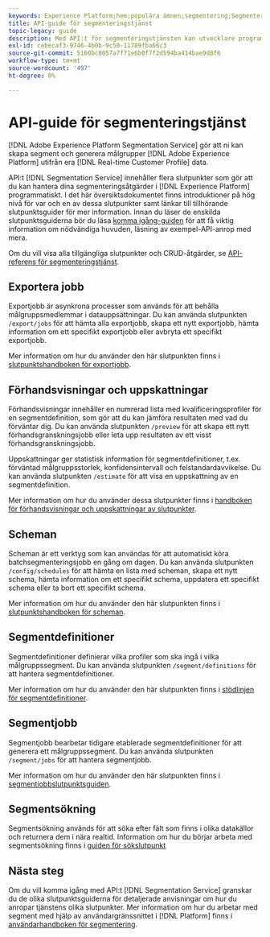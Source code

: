 ```yaml
---
keywords: Experience Platform;hem;populära ämnen;segmentering;Segmentering;Segmenteringstjänst;API;api;
title: API-guide för segmenteringstjänst
topic-legacy: guide
description: Med API:t för segmenteringstjänsten kan utvecklare programmässigt hantera segmenteringsåtgärder i Adobe Experience Platform. Följ den här vägledningen när du vill lära dig hur du utför nyckelåtgärder med API:t.
exl-id: cebecaf3-9746-4b0b-9c50-11789fba66c3
source-git-commit: 5160bc8057a7f71e6b0f7f2d594ba414bae9d8f6
workflow-type: tm+mt
source-wordcount: '497'
ht-degree: 0%

---
```


# API-guide för segmenteringstjänst

[!DNL Adobe Experience Platform Segmentation Service] gör att ni kan skapa segment och generera målgrupper  [!DNL Adobe Experience Platform] utifrån era  [!DNL Real-time Customer Profile] data.

API:t [!DNL Segmentation Service] innehåller flera slutpunkter som gör att du kan hantera dina segmenteringsåtgärder i [!DNL Experience Platform] programmatiskt. I det här översiktsdokumentet finns introduktioner på hög nivå för var och en av dessa slutpunkter samt länkar till tillhörande slutpunktsguider för mer information. Innan du läser de enskilda slutpunktsguiderna bör du läsa [komma igång-guiden](./getting-started.md) för att få viktig information om nödvändiga huvuden, läsning av exempel-API-anrop med mera.

Om du vill visa alla tillgängliga slutpunkter och CRUD-åtgärder, se [API-referens för segmenteringstjänst](https://www.adobe.io/experience-platform-apis/references/segmentation/).

## Exportera jobb

Exportjobb är asynkrona processer som används för att behålla målgruppsmedlemmar i datauppsättningar. Du kan använda slutpunkten `/export/jobs` för att hämta alla exportjobb, skapa ett nytt exportjobb, hämta information om ett specifikt exportjobb eller avbryta ett specifikt exportjobb.

Mer information om hur du använder den här slutpunkten finns i [slutpunktshandboken för exportjobb](./export-jobs.md).

## Förhandsvisningar och uppskattningar

Förhandsvisningar innehåller en numrerad lista med kvalificeringsprofiler för en segmentdefinition, som gör att du kan jämföra resultaten med vad du förväntar dig. Du kan använda slutpunkten `/preview` för att skapa ett nytt förhandsgranskningsjobb eller leta upp resultaten av ett visst förhandsgranskningsjobb.

Uppskattningar ger statistisk information för segmentdefinitioner, t.ex. förväntad målgruppsstorlek, konfidensintervall och felstandardavvikelse. Du kan använda slutpunkten `/estimate` för att visa en uppskattning av en segmentdefinition.

Mer information om hur du använder dessa slutpunkter finns i [handboken för förhandsvisningar och uppskattningar av slutpunkter](./previews-and-estimates.md).

## Scheman

Scheman är ett verktyg som kan användas för att automatiskt köra batchsegmenteringsjobb en gång om dagen. Du kan använda slutpunkten `/config/schedules` för att hämta en lista med scheman, skapa ett nytt schema, hämta information om ett specifikt schema, uppdatera ett specifikt schema eller ta bort ett specifikt schema.

Mer information om hur du använder den här slutpunkten finns i [slutpunktshandboken för scheman](./schedules.md).

## Segmentdefinitioner

Segmentdefinitioner definierar vilka profiler som ska ingå i vilka målgruppssegment. Du kan använda slutpunkten `/segment/definitions` för att hantera segmentdefinitioner.

Mer information om hur du använder den här slutpunkten finns i [stödlinjen för segmentdefinitioner](./segment-definitions.md).

## Segmentjobb

Segmentjobb bearbetar tidigare etablerade segmentdefinitioner för att generera ett målgruppssegment. Du kan använda slutpunkten `/segment/jobs` för att hantera segmentjobb.

Mer information om hur du använder den här slutpunkten finns i [segmentjobbslutpunktsguiden](./segment-jobs.md).

## Segmentsökning

Segmentsökning används för att söka efter fält som finns i olika datakällor och returnera dem i nära realtid. Information om hur du börjar arbeta med segmentsökning finns i [guiden för sökslutpunkt](segment-search.md)

## Nästa steg

Om du vill komma igång med API:t [!DNL Segmentation Service] granskar du de olika slutpunktsguiderna för detaljerade anvisningar om hur du anropar tjänstens olika slutpunkter. Mer information om hur du arbetar med segment med hjälp av användargränssnittet i [!DNL Platform] finns i [användarhandboken för segmentering](../ui/overview.md).
